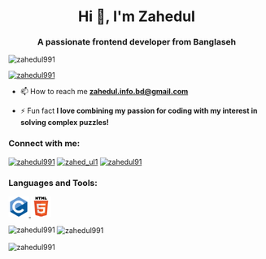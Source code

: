 <h1 align="center">Hi 👋, I'm Zahedul</h1>
<h3 align="center">A passionate frontend developer from Banglaseh</h3>

<p align="left"> <img src="https://komarev.com/ghpvc/?username=zahedul991&label=Profile%20views&color=0e75b6&style=flat" alt="zahedul991" /> </p>

<p align="left"> <a href="https://github.com/ryo-ma/github-profile-trophy"><img src="https://github-profile-trophy.vercel.app/?username=zahedul991" alt="zahedul991" /></a> </p>

- 📫 How to reach me **zahedul.info.bd@gmail.com**

- ⚡ Fun fact **I love combining my passion for coding with my interest in solving complex puzzles!**

<h3 align="left">Connect with me:</h3>
<p align="left">
<a href="https://fb.com/zahedul991" target="blank"><img align="center" src="https://raw.githubusercontent.com/rahuldkjain/github-profile-readme-generator/master/src/images/icons/Social/facebook.svg" alt="zahedul991" height="30" width="40" /></a>
<a href="https://instagram.com/zahed_ul1" target="blank"><img align="center" src="https://raw.githubusercontent.com/rahuldkjain/github-profile-readme-generator/master/src/images/icons/Social/instagram.svg" alt="zahed_ul1" height="30" width="40" /></a>
<a href="https://discord.gg/zahedul91" target="blank"><img align="center" src="https://raw.githubusercontent.com/rahuldkjain/github-profile-readme-generator/master/src/images/icons/Social/discord.svg" alt="zahedul91" height="30" width="40" /></a>
</p>

<h3 align="left">Languages and Tools:</h3>
<p align="left"> <a href="https://www.cprogramming.com/" target="_blank" rel="noreferrer"> <img src="https://raw.githubusercontent.com/devicons/devicon/master/icons/c/c-original.svg" alt="c" width="40" height="40"/> </a> <a href="https://www.w3.org/html/" target="_blank" rel="noreferrer"> <img src="https://raw.githubusercontent.com/devicons/devicon/master/icons/html5/html5-original-wordmark.svg" alt="html5" width="40" height="40"/> </a> </p>

<p><img align="left" src="https://github-readme-stats.vercel.app/api/top-langs?username=zahedul991&show_icons=true&locale=en&layout=compact" alt="zahedul991" /></p>

<p>&nbsp;<img align="center" src="https://github-readme-stats.vercel.app/api?username=zahedul991&show_icons=true&locale=en" alt="zahedul991" /></p>

<p><img align="center" src="https://github-readme-streak-stats.herokuapp.com/?user=zahedul991&" alt="zahedul991" /></p>
